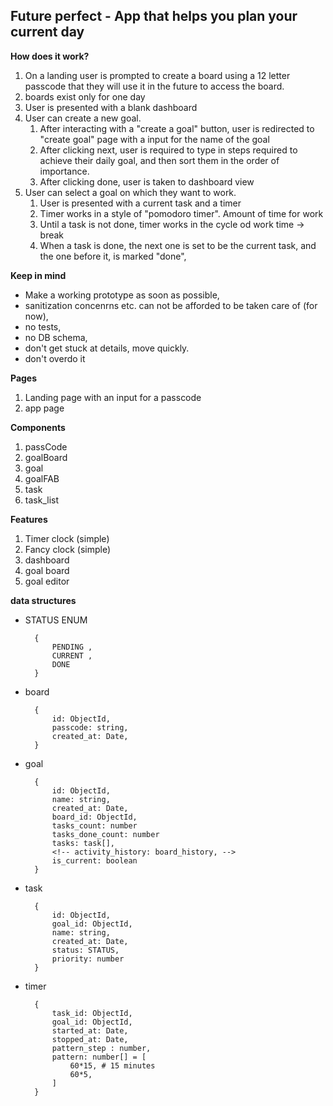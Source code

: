## Future perfect - App that helps you plan your current day

**How does it work?**

1. On a landing user is prompted to create a board using a 12 letter passcode that they will use it in the future to access the board.
2. boards exist only for one day
3. User is presented with a blank dashboard
4. User can create a new goal.
   1. After interacting with a "create a goal" button, user is redirected to "create goal" page with a input for the name of the goal
   2. After clicking next, user is required to type in steps required to achieve their daily goal, and then sort them in the order of importance.
   3. After clicking done, user is taken to dashboard view
5. User can select a goal on which they want to work.
   1. User is presented with a current task and a timer
   2. Timer works in a style of "pomodoro timer". Amount of time for work <!-- and break can be set if the default does'nt fit users workflow. -->
   3. Until a task is not done, timer works in the cycle od work time -> break
   4. When a task is done, the next one is set to be the current task, and the one before it, is marked "done",
   <!-- 5. When a goal is reached, user is presented with the stats. (amount of work time, amount of break time, datetime of the start and the end and time elapsed and a colorfull graph of time spent working and taking brakes). -->

**Keep in mind**

- Make a working prototype as soon as possible,
- sanitization concenrns etc. can not be afforded to be taken care of (for now),
- no tests,
- no DB schema,
- don't get stuck at details, move quickly.
- don't overdo it

**Pages**

1. Landing page with an input for a passcode
2. app page

**Components**

1. passCode
2. goalBoard
3. goal
4. goalFAB
5. task
6. task_list
<!-- 5. Goal completion page -->

**Features**

1. Timer clock (simple)
2. Fancy clock (simple)
3. dashboard
4. goal board
5. goal editor

**data structures**

- STATUS ENUM

        {
            PENDING ,
            CURRENT ,
            DONE
        }

- board

        {
            id: ObjectId,
            passcode: string,
            created_at: Date,
        }

- goal

        {
            id: ObjectId,
            name: string,
            created_at: Date,
            board_id: ObjectId,
            tasks_count: number
            tasks_done_count: number
            tasks: task[],
            <!-- activity_history: board_history, -->
            is_current: boolean
        }

- task

        {
            id: ObjectId,
            goal_id: ObjectId,
            name: string,
            created_at: Date,
            status: STATUS,
            priority: number
        }

<!-- - activity_history

        {
            id: ObjectId,
            created_at: Date,
            board: ObjectId,
            tracked_times: tracked_time[] =
            [
                {
                    type: "WORK" | "BREAK"
                    began_at: Date,
                    ended_at: Date,
                    task_id: ObjectId,
                    goal_id: ObjectId,
                },
            ]
        } -->

- timer

        {
            task_id: ObjectId,
            goal_id: ObjectId,
            started_at: Date,
            stopped_at: Date,
            pattern_step : number,
            pattern: number[] = [
                60*15, # 15 minutes
                60*5,
            ]
        }
